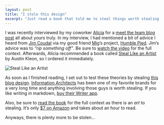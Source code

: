 ```yaml
---
layout: post
title: "I stole this design"
excerpt: "Just read a book that told me to steal things worth stealing. So I did. Thank you, Information Architects!"
---
```

I was recently interviewed by my coworker [Alicia](https://twitter.com/aliciabjohnston) for a [meet the team blog post](http://sproutsocial.com/insights/meet-matt-born?utm_source=mattborndotcom) all about yours truly. In my interview, I had mentioned a bit of advice I heard from [Jim Coudal](http://humblepied.com/jim-coudal) via my good friend [Mig](http://mig.io)’s project, [Humble Pied](http://humblepied.com). Jim’s advice was to _“rip something off”_. Be sure to [watch the video](http://humblepied.com/jim-coudal) for the full context. Afterwards, Alicia recommended a book called [Steal Like an Artist](http://amazon.com/Steal-Like-Artist-Things-Creative/dp/0761169253) by Austin Kleon, so I ordered it immediately.

![Steal Like an Artist](http://mattborn.s3.amazonaws.com/assets/steal-like-an-artist.jpg)

As soon as I finished reading, I set out to test these theories by stealing [this blog design](http://mattborn.com/air). [Information Architects](https://ia.net) has been one of my favorite brands for a very long time and anything involving those guys is worth stealing. If you like writing in markdown, [buy their Writer app](https://ia.net/writer).

Also, be sure to [read the book](http://amazon.com/Steal-Like-Artist-Things-Creative/dp/0761169253) for the full context as there is an _art_ to stealing. It’s only [$7 on Amazon](http://amazon.com/Steal-Like-Artist-Things-Creative/dp/0761169253) and takes about an hour to read.

Anyways, there is plenty more to be stolen…